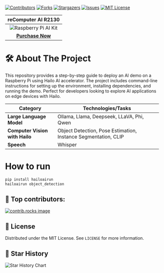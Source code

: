 [![Contributors][contributors-shield]][contributors-url]
[![Forks][forks-shield]][forks-url]
[![Stargazers][stars-shield]][stars-url]
[![Issues][issues-shield]][issues-url]
[![MIT License][license-shield]][license-url]

|                                                reComputer AI R2130                                              |
| :----------------------------------------------------------------------------------------------------------------: |
| ![Raspberry Pi AI Kit](https://media-cdn.seeedstudio.com/media/catalog/product/cache/bb49d3ec4ee05b6f018e93f896b8a25d/1/_/1_24_1.jpg) |
| [**Purchase Now**](https://www.seeedstudio.com/reComputer-AI-R2130-12-p-6368.html?utm_source=PiAICourse&utm_medium=github&utm_campaign=Course) |


# 🛠️ About The Project

This repository provides a step-by-step guide to deploy an AI demo on a Raspberry Pi using Hailo AI accelerator. The project includes command-line instructions for setting up the environment, installing dependencies, and running the demo. Perfect for developers looking to explore AI applications on edge devices with Hailo.

| **Category**                     | **Technologies/Tasks**                              |
|----------------------------------|----------------------------------------------------|
| **Large Language Model**         | Ollama, Llama, Deepseek, LLaVA, Phi, Qwen          |
| **Computer Vision with Hailo**   | Object Detection, Pose Estimation, Instance Segmentation, CLIP |
| **Speech**                       | Whisper                                            |

# How to run

```bash
pip install hailoairun
hailoairun object_detection
```

## 💞 Top contributors:

<a href="https://github.com/Seeed-Projects/Raspberry-Pi-Hailo-AI-Demo/graphs/contributors">
  <img src="https://contrib.rocks/image?repo=Seeed-Projects/Raspberry-Pi-Hailo-AI-Demo" alt="contrib.rocks image" />
</a>

## 📄 License

Distributed under the MIT License. See `LICENSE` for more information.

## 🌟 Star History

![Star History Chart](https://api.star-history.com/svg?repos=Seeed-Projects/Raspberry-Pi-Hailo-AI-Demo&type=Date)

[contributors-shield]: https://img.shields.io/github/contributors/Seeed-Projects/Raspberry-Pi-Hailo-AI-Demo.svg?style=for-the-badge
[contributors-url]: https://github.com/Seeed-Projects/Raspberry-Pi-Hailo-AI-Demo/graphs/contributors
[forks-shield]: https://img.shields.io/github/forks/Seeed-Projects/Raspberry-Pi-Hailo-AI-Demo.svg?style=for-the-badge
[forks-url]: https://github.com/Seeed-Projects/Raspberry-Pi-Hailo-AI-Demo/network/members
[stars-shield]: https://img.shields.io/github/stars/Seeed-Projects/Raspberry-Pi-Hailo-AI-Demo.svg?style=for-the-badge
[stars-url]: https://github.com/Seeed-Projects/Raspberry-Pi-Hailo-AI-Demo/stargazers
[issues-shield]: https://img.shields.io/github/issues/Seeed-Projects/Raspberry-Pi-Hailo-AI-Demo.svg?style=for-the-badge
[issues-url]: https://github.com/Seeed-Projects/Raspberry-Pi-Hailo-AI-Demo/issues
[license-shield]: https://img.shields.io/github/license/Seeed-Projects/Raspberry-Pi-Hailo-AI-Demo.svg?style=for-the-badge
[license-url]: https://github.com/Seeed-Projects/Raspberry-Pi-Hailo-AI-Demo/blob/master/LICENSE.txt
[product-screenshot]: images/screenshot.png
[Python.js]: https://img.shields.io/badge/Python-3776AB?style=for-the-badge&logo=python&logoColor=white
[Python-url]: https://www.python.org/

[Raspberry Pi.js]: https://img.shields.io/badge/Raspberry%20Pi-A22846?style=for-the-badge&logo=raspberry-pi&logoColor=white
[Raspberry Pi-url]: https://www.raspberrypi.com/

[HAILO.js]: https://img.shields.io/badge/HAILO-blue?style=for-the-badge&logo=https://hailo.ai/wp-content/uploads/2023/08/Hailo.png&logoColor=white
[HAILO-url]: https://hailo.ai/

[Seeed Studio.js]: https://img.shields.io/badge/SeeedStudio-green?style=for-the-badge&logo=<https://media-cdn.seeedstudio.com/media/logo/stores/4/logo_2018_horizontal.png>&logoColor=white
[Seeed Studio-url]: https://www.seeedstudio.com/

[Node Red.js]: https://img.shields.io/badge/Node-RED-%2300B4A0?style=for-the-badge&logo=node-red&logoColor=white
[Node Red-url]: https://nodered.org/

[TensorFlow.com]: https://img.shields.io/badge/TensorFlow-2.17-orange?logo=tensorflow
[TensorFlow-url]: https://www.tensorflow.org/

[OpenCV.com]: https://img.shields.io/badge/OpenCV-v4.5.3-blue?logo=opencv
[OpenCV-url]: https://opencv.org/

[Pytorch.com]: https://img.shields.io/badge/PyTorch-v1.12.0-red?logo=pytorch
[Pytorch-url]: https://pytorch.org/










